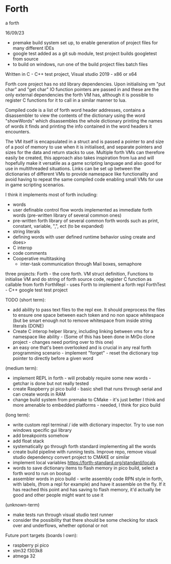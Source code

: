 # Forth
a forth 

    
16/09/23 
  - premake build system set up, to enable generation of project files for many different IDEs
  - google test added as a git sub module, test project builds googletest from source
  - to build on windows, run one of the build project files batch files

Written in C - C++ test project, Visual studio 2019 - x86 or x64

Forth core project has no std library dependencies. Upon initialising vm "put char" and "get char" IO function pointers are passed in and these are the only external dependencies the forth VM has, although it is possible to register C functions for it to call in a similar manner to lua.

Compiled code is a list of forth word header addresses, contains a disassembler to view the contents of the dictionary using the word "showWords" which disassembles the whole dictionary printing the names of words it finds and printing the info contained in the word headers it encounters.

The VM itself is encapsulated in a struct and is passed a pointer to and size of a pool of memory to use when it is initialised, and separate pointers and sizes for the data and return stacks to use. Multiple forth VMs can therefore easily be created, this approach also takes inspiration from lua and will hopefully make it versatile as a game scripting language and also good for use in multithreaded situations. Links can be set up between the dictionaries of different VMs to provide namespace like functionality and avoid having to repeat the same compiled code enabling small VMs for use in game scripting scenarios.

I think it implements most of forth including:
  - words
  - user definable control flow words implemented as immediate forth words (pre-written library of several common ones)
  - pre-written forth library of several common forth words such as print, constant, variable, ",", ect (to be expanded)
  - string literals
  - defining words with user defined runtime behavior using create and does>
  - C interop
  - code comments
  - Cooperative multitasking
      - inter-task communication through Mail boxes, semaphore 

three projects:
  Forth     - the core forth. VM struct definition, Functions to initialise VM and do string of forth source code, register C function as callable from forth
  ForthRepl - uses Forth to implement a forth repl
  ForthTest - C++ google test test project 

TODO 
(short term):
- add ability to pass text files to the repl exe. It should preprocess the files to ensure one space between each token and no non space whitespace (but be smart enough not to remove whitespace from inside string literals (DONE)
- Create C interop helper library, including linking between vms for a namespace like ability - (Some of this has been done in MrDo clone project - changes need porting over to this one)
- an easy one that's been overlooked and is crucial in any real forth programming scenario - implement "forget" - reset the dictionary top pointer to directly before a given word

(medium term):
- implement REPL in forth - will probably require some new words - getchar is done but not really tested
- create Raspberry pi pico build - basic shell that runs through serial and can create words in RAM
- change build system from premake to CMake - it's just better I think and more amenable to embedded platforms - needed, I think for pico build


(long term):
- write custom repl terminal / ide with dictionary inspector. Try to use non windows specific gui library
- add breakpoints somehow
- add float stack
- systematically go through forth standard implementing all the words
- create build pipeline with running tests. Improve repo, remove visual studio dependency convert project to CMAKE or similar
- implement local variables https://forth-standard.org/standard/locals
- words to save dictionary items to flash memory in pico build, select a forth word to run on bootup
- assembler words in pico build - write assembly code RPN style in forth, with labels, (from a repl for example) and have it assemble on the fly. If it has reached this point and has saving to flash memory, it'd actually be good and other people might want to use it

(unknown-term)
  - make tests run through visual studio test runner
  - consider the possibility that there should be some checking for stack over and underflows, whether optional or not

Future port targets (boards I own):
- raspberry pi pico
- stm32 f303k8
- atmega 32
